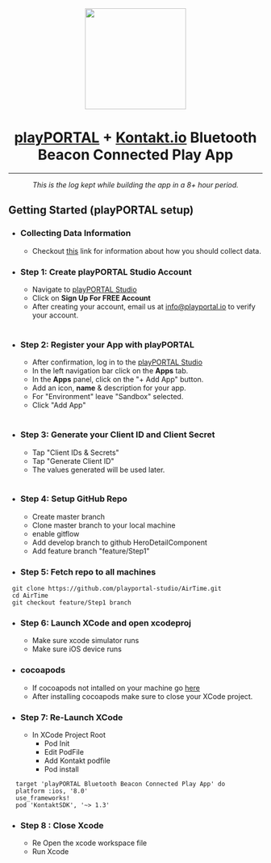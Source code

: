 <center>
<img src="https://gyazo.com/26a1dc0b6fa056fad0e1831b8640d2dc.png = 50x50" width="200">


# <b> [playPORTAL](https://www.playportal.io) + [Kontakt.io](https://developer.kontakt.io/hardware/packets/telemetry/) Bluetooth Beacon Connected Play App</b></br>
<hr/>
<i>This is the log kept while building the app in a 8+ hour period.</i>
</center>

## Getting Started (playPORTAL setup)

* ### Collecting Data Information

    * Checkout [this](https://www.st.com/resource/en/datasheet/lis2dh.pdf) link for information about how you should collect data.

* ### <b>Step 1:</b> Create playPORTAL Studio Account

	* Navigate to [playPORTAL Studio](https://studio.playportal.io)
	* Click on <b>Sign Up For FREE Account</b>
	* After creating your account, email us at [info@playportal.io](mailto:info@playportal.io?subject=Developer%20Sandbox%20Access%20Request) to verify your account.
  </br>

* ### <b>Step 2:</b> Register your App with playPORTAL

	* After confirmation, log in to the [playPORTAL Studio](https://studio.playportal.io)
	* In the left navigation bar click on the <b>Apps</b> tab.
	* In the <b>Apps</b> panel, click on the "+ Add App" button.
	* Add an icon, <b>name</b> & description for your app.
	* For "Environment" leave "Sandbox" selected.
	* Click "Add App"
  </br>

* ### <b>Step 3:</b> Generate your Client ID and Client Secret

	* Tap "Client IDs & Secrets"
	* Tap "Generate Client ID"
	* The values generated will be used later.
  </br>





* ### <b>Step 4:</b> Setup GitHub Repo
    * Create master branch
    * Clone master branch to your local machine
    * enable gitflow
    * Add develop branch to github HeroDetailComponent
    * Add feature branch "feature/Step1"

* ### <b>Step 5:</b> Fetch repo to all machines
```
 git clone https://github.com/playportal-studio/AirTime.git
 cd AirTime
 git checkout feature/Step1 branch
```
* ### <b>Step 6:</b> Launch XCode and open xcodeproj
    * Make sure xcode simulator runs
    * Make sure iOS device runs

* ### <b>cocoapods</b>
    * If cocoapods not intalled on your machine go [here](https://cocoapods.org/)
    * After installing cocoapods make sure to close your XCode project.

* ### <b>Step 7: Re-Launch XCode</b>

    * In XCode Project Root
        * Pod Init
        * Edit PodFile
        * Add Kontakt podfile
        * Pod install
```
  target 'playPORTAL Bluetooth Beacon Connected Play App' do
  platform :ios, '8.0'
  use_frameworks!
  pod 'KontaktSDK', '~> 1.3'
```


* ### <b>Step 8 : Close Xcode</b>
    * Re Open the xcode workspace file
    * Run Xcode





